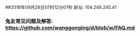 ##2018年09月28日07时12分07秒 新址: 104.248.245.41
### 兔友常见问题及解答: https://github.com/wanggonging/d/blob/w/FAQ.md
